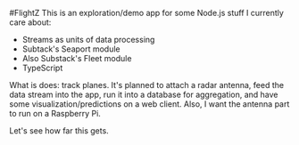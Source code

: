 #FlightZ
This is an exploration/demo app for some Node.js stuff I currently care about: 
- Streams as units of data processing
- Subtack's Seaport module
- Also Substack's Fleet module
- TypeScript

What is does: track planes. It's planned to attach a radar antenna, feed the data stream into the app, run it into a database for aggregation, and have some visualization/predictions on a web client. Also, I want the antenna part to run on a Raspberry Pi.

Let's see how far this gets.